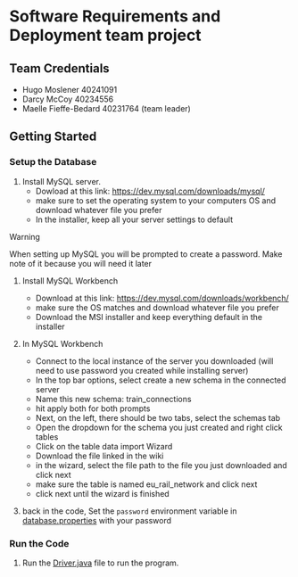 # Software Requirements and Deployment team project

## Team Credentials

- Hugo Moslener 40241091
- Darcy McCoy 40234556
- Maelle Fieffe-Bedard 40231764 (team leader)

## Getting Started

### Setup the Database

1. Install MySQL server.
   - Dowload at this link: https://dev.mysql.com/downloads/mysql/
   - make sure to set the operating system to your computers OS and download whatever file you prefer
   - In the installer, keep all your server settings to default

  > [!WARNING]
  > When setting up MySQL you will be prompted to create a password. Make note of it because you will need it later

1. Install MySQL Workbench
   - Download at this link: https://dev.mysql.com/downloads/workbench/
   - make sure the OS matches and download whatever file you prefer
   - Download the MSI installer and keep everything default in the installer

1. In MySQL Workbench
   - Connect to the local instance of the server you downloaded (will need to use password you created while installing server)
   - In the top bar options, select create a new schema in the connected server
   - Name this new schema: train_connections
   - hit apply both for both prompts
   - Next, on the left, there should be two tabs, select the schemas tab
   - Open the dropdown for the schema you just created and right click tables
   - Click on the table data import Wizard
   - Download the file linked in the wiki
   - in the wizard, select the file path to the file you just downloaded and click next
   - make sure the table is named eu_rail_network and click next
   - click next until the wizard is finished

1. back in the code, Set the `password` environment variable in [database.properties](database.properties) with your password

### Run the Code

1. Run the [Driver.java](src/main/driver/Driver.java) file to run the program.
